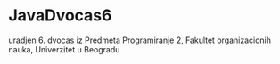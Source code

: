 # JavaDvocas6
uradjen 6. dvocas iz  Predmeta Programiranje 2, Fakultet organizacionih nauka, Univerzitet u Beogradu
